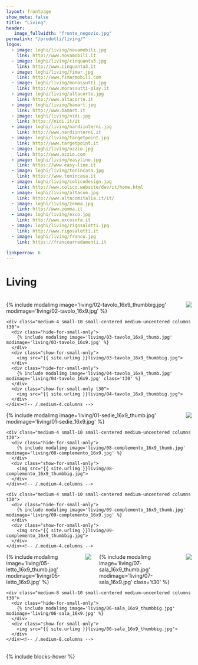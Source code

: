 ```yaml
---
layout: frontpage
show_meta: false
title: "Living"
header:
   image_fullwidth: "fronte_negozio.jpg"
permalink: "/prodotti/living/"
logos:
  - image: loghi/living/novamobili.jpg
    link: http://www.novamobili.it
  - image: loghi/living/cinquanta3.jpg
    link: http://www.cinquanta3.it
  - image: loghi/living/fimar.jpg
    link: http://www.fimarmobili.com
  - image: loghi/living/morassutti.jpg
    link: http://www.morassutti-play.it
  - image: loghi/living/altacorte.jpg
    link: http://www.altacorte.it
  - image: loghi/living/bamart.jpg
    link: http://www.bamart.it
  - image: loghi/living/nidi.jpg
    link: https://nidi.it/it
  - image: loghi/living/nardiinterni.jpg
    link: http://www.nardiinterni.it
  - image: loghi/living/targetpoint.jpg
    link: http://www.targetpoint.it
  - image: loghi/living/ozzio.jpg
    link: http://www.ozzio.com
  - image: loghi/living/easyline.jpg
    link: https://www.easy-line.it
  - image: loghi/living/tonincasa.jpg
    link: https://www.tonincasa.it
  - image: loghi/living/colicodesign.jpg
    link: http://www.colico.website/dev/it/home.html
  - image: loghi/living/altacom.jpg
    link: http://www.altacomitalia.it/it/
  - image: loghi/living/zemma.jpg
    link: http://www.zemma.it
  - image: loghi/living/exco.jpg
    link: http://www.excosofa.it
  - image: loghi/living/rigosalotti.jpg
    link: http://www.rigosalotti.it
  - image: loghi/living/franco.jpg
    link: https://francoarredamenti.it
  
linkperrow: 6
---
```

# Living

<br>


<div class="row">
    <div class="medium-8 small-10 small-centered medium-uncentered columns t30">
      <div class="hide-for-small-only">
        {% include modalimg image='living/02-tavolo_16x9_thumbbig.jpg' modimage='living/02-tavolo_16x9.jpg' %}
      </div>
      <div class="show-for-small-only">
        <img src="{{ site.urlimg }}living/02-tavolo_16x9_thumbbig.jpg">
      </div>
    </div><!-- /.medium-8.columns -->

    <div class="medium-4 small-10 small-centered medium-uncentered columns t30">
      <div class="hide-for-small-only">
        {% include modalimg image='living/03-tavolo_16x9_thumb.jpg' modimage='living/03-tavolo_16x9.jpg' %}
      </div>
      <div class="show-for-small-only">
        <img src="{{ site.urlimg }}living/03-tavolo_16x9_thumbbig.jpg">
      </div>
      <div class="hide-for-small-only">
        {% include modalimg image='living/04-tavolo_16x9_thumb.jpg' modimage='living/04-tavolo_16x9.jpg' class='t30' %}
      </div>
      <div class="show-for-small-only t30">
        <img src="{{ site.urlimg }}living/04-tavolo_16x9_thumbbig.jpg">
      </div>
    </div><!-- /.medium-4.columns -->
</div><!-- /.row -->


<div class="row">
    <div class="medium-4 small-10 small-centered medium-uncentered columns t30">
      <div class="hide-for-small-only">
        {% include modalimg image='living/01-sedie_16x9_thumb.jpg' modimage='living/01-sedie_16x9.jpg' %}
      </div>
      <div class="show-for-small-only">
        <img src="{{ site.urlimg }}living/01-sedie_16x9_thumbbig.jpg">
      </div>
    </div><!-- /.medium-4.columns -->

    <div class="medium-4 small-10 small-centered medium-uncentered columns t30">
      <div class="hide-for-small-only">
        {% include modalimg image='living/08-complemento_16x9_thumb.jpg' modimage='living/08-complemento_16x9.jpg' %}
      </div>
      <div class="show-for-small-only">
        <img src="{{ site.urlimg }}living/08-complemento_16x9_thumbbig.jpg">
      </div>
    </div><!-- /.medium-4.columns -->

    <div class="medium-4 small-10 small-centered medium-uncentered columns t30">
      <div class="hide-for-small-only">
        {% include modalimg image='living/09-complemento_16x9_thumb.jpg' modimage='living/09-complemento_16x9.jpg' %}
      </div>
      <div class="show-for-small-only">
        <img src="{{ site.urlimg }}living/09-complemento_16x9_thumbbig.jpg">
      </div>
    </div><!-- /.medium-4.columns -->

</div><!-- /.row -->


<div class="row">
    <div class="medium-4 small-10 small-centered medium-uncentered columns t30">
      <div class="hide-for-small-only">
        {% include modalimg image='living/05-letto_16x9_thumb.jpg' modimage='living/05-letto_16x9.jpg' %}
      </div>
      <div class="show-for-small-only">
        <img src="{{ site.urlimg }}living/05-letto_16x9_thumbbig.jpg">
      </div>
      <div class="hide-for-small-only">
        {% include modalimg image='living/07-sala_16x9_thumb.jpg' modimage='living/07-sala_16x9.jpg' class='t30' %}
      </div>
      <div class="show-for-small-only t30">
        <img src="{{ site.urlimg }}living/07-sala_16x9_thumbbig.jpg">
      </div>
    </div><!-- /.medium-4.columns -->

    <div class="medium-8 small-10 small-centered medium-uncentered columns t30">
      <div class="hide-for-small-only">
        {% include modalimg image='living/06-sala_16x9_thumbbig.jpg' modimage='living/06-sala_16x9.jpg' %}
      </div>
      <div class="show-for-small-only">
        <img src="{{ site.urlimg }}living/06-sala_16x9_thumbbig.jpg">
      </div>
    </div><!-- /.medium-8.columns -->
</div><!-- /.row -->

<br>
{% include blocks-hover %}